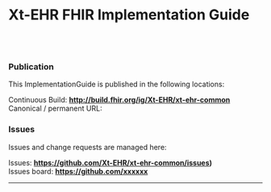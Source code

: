 # Xt-EHR FHIR Implementation Guide
<br> </br>
### Publication
This ImplementationGuide is published in the following locations:

Continuous Build: __http://build.fhir.org/ig/Xt-EHR/xt-ehr-common__
Canonical / permanent URL: 
<br/>

### Issues
Issues and change requests are managed here:  

Issues:  __https://github.com/Xt-EHR/xt-ehr-common/issues)__  
Issues board:  __https://github.com/xxxxxx__  

---
